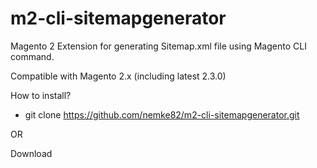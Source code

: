 # m2-cli-sitemapgenerator
Magento 2 Extension for generating Sitemap.xml file using Magento CLI command.

Compatible with Magento 2.x (including latest 2.3.0)

How to install?

- git clone https://github.com/nemke82/m2-cli-sitemapgenerator.git

OR

Download
